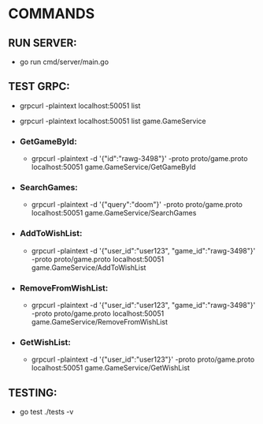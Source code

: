 # COMMANDS

## RUN SERVER:

- go run cmd/server/main.go

## TEST GRPC:

- grpcurl -plaintext localhost:50051 list
- grpcurl -plaintext localhost:50051 list game.GameService

- ### GetGameById:

  - grpcurl -plaintext -d '{\"id\":\"rawg-3498\"}' -proto proto/game.proto localhost:50051 game.GameService/GetGameById

- ### SearchGames:

  - grpcurl -plaintext -d '{\"query\":\"doom\"}' -proto proto/game.proto localhost:50051 game.GameService/SearchGames

- ### AddToWishList:

  - grpcurl -plaintext -d '{\"user_id\":\"user123\", \"game_id\":\"rawg-3498\"}' -proto proto/game.proto localhost:50051 game.GameService/AddToWishList

- ### RemoveFromWishList:

  - grpcurl -plaintext -d '{\"user_id\":\"user123\", \"game_id\":\"rawg-3498\"}' -proto proto/game.proto localhost:50051 game.GameService/RemoveFromWishList

- ### GetWishList:

  - grpcurl -plaintext -d '{\"user_id\":\"user123\"}' -proto proto/game.proto localhost:50051 game.GameService/GetWishList

## TESTING:

- go test ./tests -v